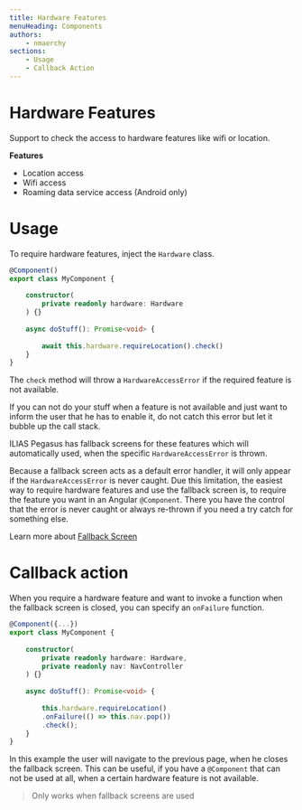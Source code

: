 ```yaml
---
title: Hardware Features
menuHeading: Components
authors:
    - nmaerchy
sections:
    - Usage
    - Callback Action
---
```


# Hardware Features

Support to check the access to hardware features like wifi or location.

**Features**

* Location access
* Wifi access
* Roaming data service access (Android only)

# Usage

To require hardware features, inject the `Hardware` class.

```typescript
@Component()
export class MyComponent {
 
    constructor(
        private readonly hardware: Hardware
    ) {}
 
    async doStuff(): Promise<void> {
         
        await this.hardware.requireLocation().check()
    }
}
```

The `check` method will throw a `HardwareAccessError` if the required feature is not available.

If you can not do your stuff when a feature is not available and just want to inform the user
that he has to enable it, do not catch this error but let it bubble up the call stack.

ILIAS Pegasus has fallback screens for these features which will automatically used, when the
specific `HardwareAccessError` is thrown.

Because a fallback screen acts as a default error handler, it will only
appear if the `HardwareAccessError` is never caught. Due this limitation, the easiest way
to require hardware features and use the fallback screen is, to require the feature you want
in an Angular `@Component`. There you have the control that the error is never caught or always
re-thrown if you need a try catch for something else.

Learn more about [Fallback Screen]({{site.url}}/docs/ui/fallback-screen)

# Callback action

When you require a hardware feature and want to invoke a function when the fallback screen 
is closed, you can specify an `onFailure` function.

```typescript
@Component({...})
export class MyComponent {
 
    constructor(
        private readonly hardware: Hardware,
        private readonly nav: NavController
    ) {}
 
    async doStuff(): Promise<void> {
         
        this.hardware.requireLocation()
        .onFailure(() => this.nav.pop())
        .check();
    }
}
```

In this example the user will navigate to the previous page, when he closes the fallback screen.
This can be useful, if you have a `@Component` that can not be used at all, when a certain 
hardware feature is not available.

> Only works when fallback screens are used
